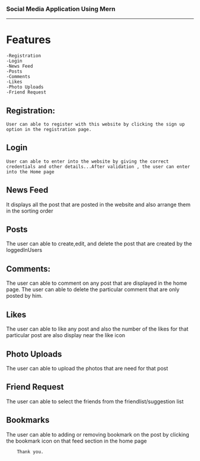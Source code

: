 ### Social Media Application Using Mern
---------------------------------------
# Features
    -Registration
    -Login
    -News Feed
    -Posts
    -Comments
    -Likes
    -Photo Uploads
    -Friend Request
    
## Registration:
    User can able to register with this website by clicking the sign up option in the registration page.
## Login
    User can able to enter into the website by giving the correct credentials and other details...After validation , the user can enter into the Home page
## News Feed
  It displays all the post that are posted in the website and also arrange them in the sorting order 
##  Posts
  The user can able to create,edit, and delete the post that are created by the loggedInUsers
## Comments:
  The user can able to comment on any post that are displayed in the home page. The user can able to delete the particular comment that are only posted by him.
## Likes
  The user can able to like any post and also the number of the likes for that particular post are also display near the like icon
## Photo Uploads
  The user can able to upload the photos that are need for that post
## Friend Request
  The user can able to select the friends from the friendlist/suggestion list

## Bookmarks
  The user can able to adding or removing bookmark on the post by clicking the bookmark icon on that feed section in the home page

        Thank you.